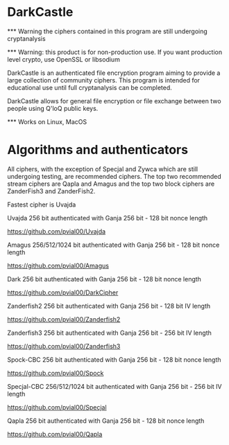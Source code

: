# DarkCastle

*** Warning the ciphers contained in this program are still undergoing cryptanalysis

*** Warning: this product is for non-production use.  If you want production level crypto, use OpenSSL or libsodium

DarkCastle is an authenticated file encryption program aiming to provide a large collection of community ciphers.  This program is intended for educational use until full cryptanalysis can be completed.

DarkCastle allows for general file encryption or file exchange between two people using Q'loQ public keys.

*** Works on Linux, MacOS

# Algorithms and authenticators

All ciphers, with the exception of Specjal and Zywca which are still undergoing testing, are recommended ciphers.  The top two recommended stream ciphers are Qapla and Amagus and the top two block ciphers are ZanderFish3 and ZanderFish2.

Fastest cipher is Uvajda

Uvajda 256 bit authenticated with Ganja 256 bit - 128 bit nonce length

https://github.com/pvial00/Uvajda

Amagus 256/512/1024 bit authenticated with Ganja 256 bit - 128 bit nonce length

https://github.com/pvial00/Amagus

Dark 256 bit authenticated with Ganja 256 bit - 128 bit nonce length

https://github.com/pvial00/DarkCipher

Zanderfish2 256 bit authenticated with Ganja 256 bit - 128 bit IV length

https://github.com/pvial00/Zanderfish2

Zanderfish3 256 bit authenticated with Ganja 256 bit - 256 bit IV length

https://github.com/pvial00/Zanderfish3

Spock-CBC 256 bit authenticated with Ganja 256 bit - 128 bit nonce length

https://github.com/pvial00/Spock

Specjal-CBC 256/512/1024 bit authenticated with Ganja 256 bit - 256 bit IV length

https://github.com/pvial00/Specjal

Qapla 256 bit authenticated with Ganja 256 bit - 128 bit nonce length

https://github.com/pvial00/Qapla
